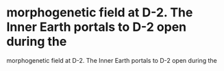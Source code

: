 # morphogenetic field at D-2. The Inner Earth portals to D-2 open during the

morphogenetic field at D-2. The Inner Earth portals to D-2 open during the